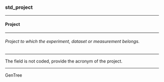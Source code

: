 ### std_project



------
#### Project



------
###### Project to which the experiment, dataset or measurement belongs.



------
The field is not coded, provide the acronym of the project.



------
GenTree